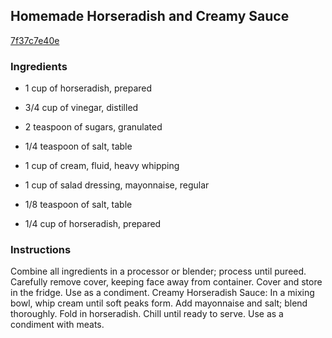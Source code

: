 ## Homemade Horseradish and Creamy Sauce

[7f37c7e40e](http://www.foodgeeks.com/recipes/3179)

### Ingredients

 - 1 cup of horseradish, prepared

 - 3/4 cup of vinegar, distilled

 - 2 teaspoon of sugars, granulated

 - 1/4 teaspoon of salt, table

 - 1 cup of cream, fluid, heavy whipping

 - 1 cup of salad dressing, mayonnaise, regular

 - 1/8 teaspoon of salt, table

 - 1/4 cup of horseradish, prepared

### Instructions

Combine all ingredients in a processor or blender; process until pureed. Carefully remove cover, keeping face away from container. Cover and store in the fridge. Use as a condiment. Creamy Horseradish Sauce: In a mixing bowl, whip cream until soft peaks form. Add mayonnaise and salt; blend thoroughly. Fold in horseradish. Chill until ready to serve. Use as a condiment with meats.
